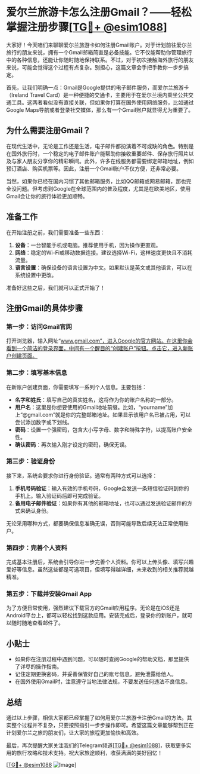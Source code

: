# 爱尔兰旅游卡怎么注册Gmail？——轻松掌握注册步骤[[TG💪+ @esim1088](https://t.me/s/esim1088)]

大家好！今天咱们来聊聊爱尔兰旅游卡如何注册Gmail账户。对于计划前往爱尔兰旅行的朋友来说，拥有一个Gmail邮箱简直是必备技能。它不仅能帮助你管理旅行中的各种信息，还能让你随时随地保持联系。不过，对于初次接触海外旅行的朋友来说，可能会觉得这个过程有点复杂。别担心，这篇文章会手把手教你一步步搞定。

首先，让我们明确一点：Gmail是Google提供的电子邮件服务，而爱尔兰旅游卡（Ireland Travel Card）是一种便捷的交通卡，主要用于在爱尔兰境内乘坐公共交通工具。这两者看似没有直接关联，但如果你打算在国外使用网络服务，比如通过Google Maps导航或者登录社交媒体，那么有一个Gmail账户就显得尤为重要了。

## 为什么需要注册Gmail？

在现代生活中，无论是工作还是生活，电子邮件都扮演着不可或缺的角色。特别是在国外旅行时，一个稳定的电子邮件账户能帮助你接收重要邮件、保存旅行照片以及与家人朋友分享你的精彩瞬间。此外，许多在线服务都需要绑定邮箱地址，例如预订酒店、购买机票等。因此，注册一个Gmail账户不仅方便，还非常必要。

当然，如果你已经在国内习惯了其他邮箱服务，比如QQ邮箱或网易邮箱，那也完全没问题。但考虑到Google在全球范围内的普及程度，尤其是在欧美地区，使用Gmail会让你的旅行体验更加顺畅。

## 准备工作

在开始注册之前，我们需要准备一些东西：

1. **设备**：一台智能手机或电脑。推荐使用手机，因为操作更直观。
2. **网络**：稳定的Wi-Fi或移动数据连接。建议选择Wi-Fi，这样速度更快且不消耗流量。
3. **语言设置**：确保设备的语言设置为中文。如果默认是英文或其他语言，可以在系统设置中更改。

准备好这些之后，我们就可以正式开始了！

## 注册Gmail的具体步骤

### 第一步：访问Gmail官网

打开浏览器，输入网址“www.gmail.com”，进入Google的官方网站。在这里你会看到一个简洁的登录界面，中间有一个醒目的“创建账户”按钮。点击它，进入新账户创建页面。

### 第二步：填写基本信息

在新账户创建页面，你需要填写一系列个人信息。主要包括：

- **名字和姓氏**：填写自己的真实姓名，这将作为你的账户名称的一部分。
- **用户名**：这里是你想要使用的Gmail地址前缀。比如，“yourname”加上“@gmail.com”就是你的完整邮箱地址。如果显示该用户名已被占用，可以尝试添加数字或下划线。
- **密码**：设置一个强密码，包含大小写字母、数字和特殊字符，以提高账户安全性。
- **确认密码**：再次输入刚才设定的密码，确保无误。

### 第三步：验证身份

接下来，系统会要求你进行身份验证。通常有两种方式可以选择：

1. **手机号码验证**：输入有效的手机号码，Google会发送一条短信验证码到你的手机上。输入验证码后即可完成验证。
2. **备用电子邮件验证**：如果你有其他的邮箱地址，也可以通过发送验证邮件的方式来确认身份。

无论采用哪种方式，都要确保信息准确无误，否则可能导致后续无法正常使用账户。

### 第四步：完善个人资料

完成基本注册后，系统会引导你进一步完善个人资料。你可以上传头像、填写兴趣爱好等信息。虽然这些都是可选项目，但填写得越详细，未来收到的相关推荐就越精准。

### 第五步：下载并安装Gmail App

为了方便日常使用，强烈建议下载官方的Gmail应用程序。无论是在iOS还是Android平台上，都可以轻松找到这款应用。安装完成后，登录你的新账户，就可以随时随地查看邮件了。

## 小贴士

- 如果你在注册过程中遇到问题，可以随时查阅Google的帮助文档，那里提供了详尽的操作指南。
- 记住定期更换密码，并妥善保管好自己的账号信息，避免泄露给他人。
- 在国外使用Gmail时，注意遵守当地法律法规，不要发送任何违法不良信息。

## 总结

通过以上步骤，相信大家都已经掌握了如何用爱尔兰旅游卡注册Gmail的方法。其实整个过程并不复杂，只要按照指引一步步操作即可。希望这篇文章能够帮到正在计划爱尔兰之旅的朋友们，让大家的旅程更加愉快和高效。

最后，再次提醒大家关注我们的Telegram频道[[TG💪+ @esim1088](https://t.me/s/esim1088)]，获取更多实用的旅行攻略和技术支持。祝大家旅途顺利，收获满满的美好回忆！

[[TG💪+ @esim1088](https://t.me/s/esim1088) ![Image](https://i.postimg.cc/4NQfJmqS/Snipaste-2025-05-13-00-14-12.png)]